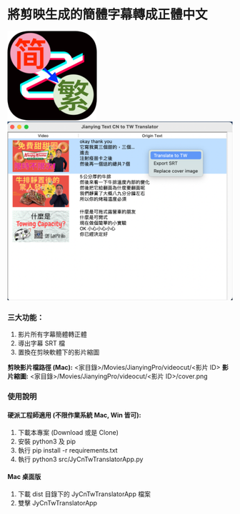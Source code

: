 # 將剪映生成的簡體字幕轉成正體中文
<img src="https://github.com/jackychu0830/jy-cn-tw-translator/blob/main/icon.png" width="200"/>
<img src="https://github.com/jackychu0830/jy-cn-tw-translator/blob/main/screenshot.png" width="640"/>

### 三大功能：
1. 影片所有字幕簡體轉正體
2. 導出字幕 SRT 檔
3. 置換在剪映軟體下的影片縮圖

**剪映影片檔路徑 (Mac):** <家目錄>/Movies/JianyingPro/videocut/<影片 ID>
**影片縮圖:** <家目錄>/Movies/JianyingPro/videocut/<影片 ID>/cover.png

### 使用說明

#### 硬派工程師適用 (不限作業系統 Mac, Win 皆可):
1. 下載本專案 (Download 或是 Clone)
2. 安裝 python3 及 pip
3. 執行 pip install -r requirements.txt
4. 執行 python3 src/JyCnTwTranslatorApp.py

#### Mac 桌面版
1. 下載 dist 目錄下的 JyCnTwTranslatorApp 檔案
2. 雙擊 JyCnTwTranslatorApp
